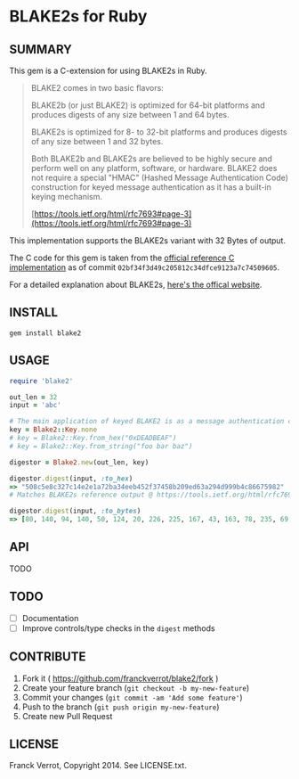 # BLAKE2s for Ruby

## SUMMARY

This gem is a C-extension for using BLAKE2s in Ruby.

>BLAKE2 comes in two basic flavors:
>
>BLAKE2b (or just BLAKE2) is optimized for 64-bit platforms and
>produces digests of any size between 1 and 64 bytes.
>
>BLAKE2s is optimized for 8- to 32-bit platforms and produces
>digests of any size between 1 and 32 bytes.
>
>Both BLAKE2b and BLAKE2s are believed to be highly secure and perform
>well on any platform, software, or hardware.  BLAKE2 does not require
>a special "HMAC" (Hashed Message Authentication Code) construction
>for keyed message authentication as it has a built-in keying
>mechanism.
>
>[https://tools.ietf.org/html/rfc7693#page-3](https://tools.ietf.org/html/rfc7693#page-3)

This implementation supports the BLAKE2s variant with 32 Bytes of output.

The C code for this gem is taken from the [official reference C implementation](https://github.com/BLAKE2/BLAKE2)
as of commit `02bf34f3d49c205812c34dfce9123a7c74509605`.

For a detailed explanation about BLAKE2s, [here's the offical website](https://blake2.net/).

## INSTALL

```
gem install blake2
```

## USAGE

``` ruby
require 'blake2'

out_len = 32
input = 'abc'

# The main application of keyed BLAKE2 is as a message authentication code (MAC)
key = Blake2::Key.none
# key = Blake2::Key.from_hex("0xDEADBEAF")
# key = Blake2::Key.from_string("foo bar baz")

digestor = Blake2.new(out_len, key)

digestor.digest(input, :to_hex)
=> "508c5e8c327c14e2e1a72ba34eeb452f37458b209ed63a294d999b4c86675982"
# Matches BLAKE2s reference output @ https://tools.ietf.org/html/rfc7693#page-15

digestor.digest(input, :to_bytes)
=> [80, 140, 94, 140, 50, 124, 20, 226, 225, 167, 43, 163, 78, 235, 69, 47, 55, 69, 139, 32, 158, 214, 58, 41, 77, 153, 155, 76, 134, 103, 89, 130]
```

## API

TODO

## TODO

* [ ] Documentation
* [ ] Improve controls/type checks in the `digest` methods

## CONTRIBUTE

1. Fork it ( https://github.com/franckverrot/blake2/fork )
2. Create your feature branch (`git checkout -b my-new-feature`)
3. Commit your changes (`git commit -am 'Add some feature'`)
4. Push to the branch (`git push origin my-new-feature`)
5. Create new Pull Request

## LICENSE

Franck Verrot, Copyright 2014. See LICENSE.txt.
